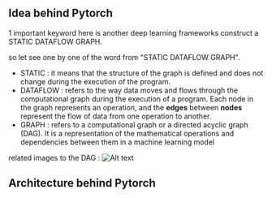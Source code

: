 ## Idea behind Pytorch

1 important keyword here is another deep learning frameworks construct a STATIC DATAFLOW GRAPH. <br>

so let see one by one of the word from "STATIC DATAFLOW GRAPH". <br>

- STATIC : it means that the structure of the graph is defined and does not change during the execution of the program.
- DATAFLOW : refers to the way data moves and flows through the computational graph during the execution of a program. Each node in the graph represents an operation, and the **edges** between **nodes** represent the flow of data from one operation to another.
- GRAPH : refers to a computational graph or a directed acyclic graph (DAG). It is a representation of the mathematical operations and dependencies between them in a machine learning model <br>

related images to the DAG :
![Alt text](<https://media.geeksforgeeks.org/wp-content/uploads/20231019164716/Untitled-Diagram-(2).png> "DAG")

## Architecture behind Pytorch
